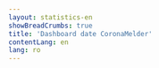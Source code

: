 ```yaml
---
layout: statistics-en
showBreadCrumbs: true
title: 'Dashboard date CoronaMelder'
contentLang: en
lang: ro
---
```

